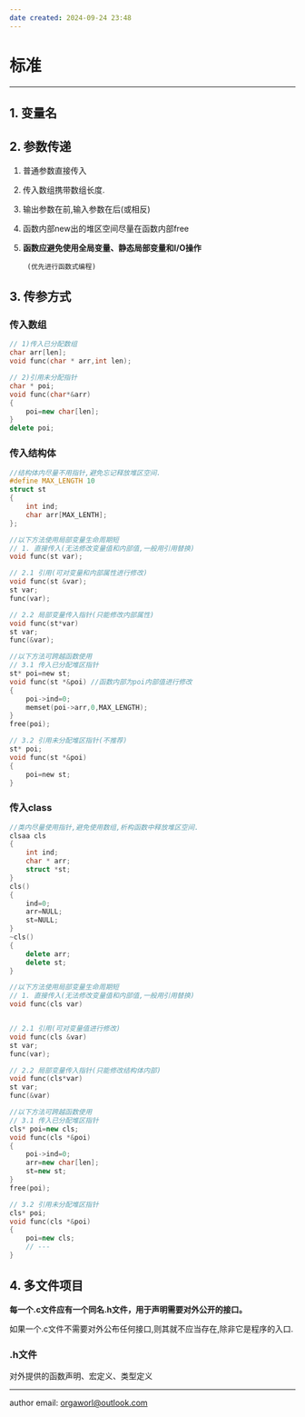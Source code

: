 ```yaml
---
date created: 2024-09-24 23:48
---
```


# 标准

---

## 1. 变量名

## 2. 参数传递

1. 普通参数直接传入

2. 传入数组携带数组长度.

3. 输出参数在前,输入参数在后(或相反)

4. 函数内部new出的堆区空间尽量在函数内部free

5. **函数应避免使用全局变量、静态局部变量和I/O操作**

		(优先进行函数式编程)

## 3. 传参方式

### 传入数组

```cpp
// 1)传入已分配数组
char arr[len];
void func(char * arr,int len);

// 2)引用未分配指针
char * poi;
void func(char*&arr)
{
    poi=new char[len];
}
delete poi;
```

### 传入结构体

```c
//结构体内尽量不用指针,避免忘记释放堆区空间.
#define MAX_LENGTH 10
struct st
{
    int ind;
    char arr[MAX_LENTH];
};

//以下方法使用局部变量生命周期短
// 1. 直接传入(无法修改变量值和内部值,一般用引用替换)
void func(st var);

// 2.1 引用(可对变量和内部属性进行修改)
void func(st &var);
st var;
func(var);

// 2.2 局部变量传入指针(只能修改内部属性)
void func(st*var)
st var;
func(&var);

//以下方法可跨越函数使用
// 3.1 传入已分配堆区指针
st* poi=new st;
void func(st *&poi) //函数内部为poi内部值进行修改
{
    poi->ind=0;
    memset(poi->arr,0,MAX_LENGTH);
}
free(poi);

// 3.2 引用未分配堆区指针(不推荐)
st* poi;
void func(st *&poi)
{
    poi=new st;
}
```

### 传入class

```cpp
//类内尽量使用指针,避免使用数组,析构函数中释放堆区空间.
clsaa cls
{
    int ind;
    char * arr;
    struct *st;
}
cls()
{
    ind=0;
    arr=NULL;
    st=NULL;
}
~cls()
{
    delete arr;
    delete st;
}

//以下方法使用局部变量生命周期短
// 1. 直接传入(无法修改变量值和内部值,一般用引用替换)
void func(cls var)


// 2.1 引用(可对变量值进行修改)
void func(cls &var)
st var;
func(var);

// 2.2 局部变量传入指针(只能修改结构体内部)
void func(cls*var)
st var;
func(&var)

//以下方法可跨越函数使用
// 3.1 传入已分配堆区指针
cls* poi=new cls;
void func(cls *&poi)
{
    poi->ind=0;
    arr=new char[len];
    st=new st;
}
free(poi);

// 3.2 引用未分配堆区指针
cls* poi;
void func(cls *&poi)
{
    poi=new cls;
    // ---
}
```

## 4. 多文件项目

**每一个.c文件应有一个同名.h文件，用于声明需要对外公开的接口。**

如果一个.c文件不需要对外公布任何接口,则其就不应当存在,除非它是程序的入口.

### **.h文件**

对外提供的函数声明、宏定义、类型定义

---

author email: <orgaworl@outlook.com>
